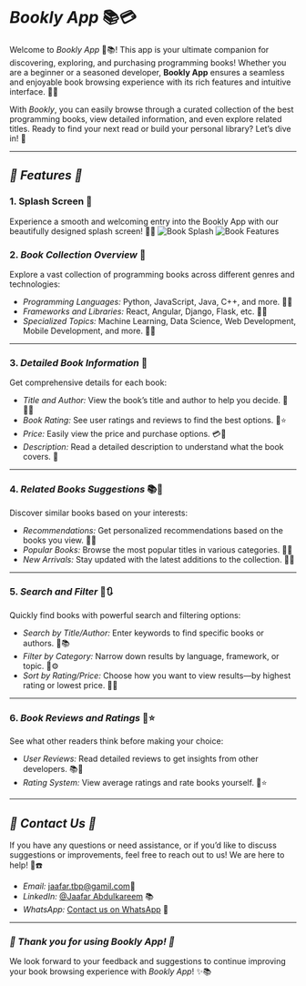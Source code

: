 # *Bookly App* 📚💳

Welcome to *Bookly App* 🌟📚! This app is your ultimate companion for discovering, exploring, and purchasing programming books! Whether you are a beginner or a seasoned developer, **Bookly App** ensures a seamless and enjoyable book browsing experience with its rich features and intuitive interface. 🚀📏

With *Bookly*, you can easily browse through a curated collection of the best programming books, view detailed information, and even explore related titles. Ready to find your next read or build your personal library? Let’s dive in! 🎉

---

## *🌟 Features 🌟*
### 1. Splash Screen 🌟
   
Experience a smooth and welcoming entry into the Bookly App with our beautifully designed splash screen! 🌟✨
![Book Splash](assets/screenshots/HomeScreen.png)
![Book Features](assets/screenshots/HomeScreen(1).png)

### 2. *Book Collection Overview* 📖

Explore a vast collection of programming books across different genres and technologies:

- *Programming Languages:* Python, JavaScript, Java, C++, and more. 📝🤖  
- *Frameworks and Libraries:* React, Angular, Django, Flask, etc. 🔄🌐  
- *Specialized Topics:* Machine Learning, Data Science, Web Development, Mobile Development, and more. 🧬🚀

---

### 3. *Detailed Book Information* 📘

Get comprehensive details for each book:

- *Title and Author:* View the book’s title and author to help you decide. 📕👨‍📚  
- *Book Rating:* See user ratings and reviews to find the best options. 🌟⭐  
- *Price:* Easily view the price and purchase options. 💳💸  
- *Description:* Read a detailed description to understand what the book covers. 📝

---

### 4. *Related Books Suggestions* 📚🌟

Discover similar books based on your interests:

- *Recommendations:* Get personalized recommendations based on the books you view. 🤖🔎  
- *Popular Books:* Browse the most popular titles in various categories. 🌟📖  
- *New Arrivals:* Stay updated with the latest additions to the collection. 📖📝

---

### 5. *Search and Filter* 🔎🔃

Quickly find books with powerful search and filtering options:

- *Search by Title/Author:* Enter keywords to find specific books or authors. 🔎📚  
- *Filter by Category:* Narrow down results by language, framework, or topic. 🔄⚙️  
- *Sort by Rating/Price:* Choose how you want to view results—by highest rating or lowest price. 🌟💸

---

### 6. *Book Reviews and Ratings* 📝⭐

See what other readers think before making your choice:

- *User Reviews:* Read detailed reviews to get insights from other developers. 📚🧐  
- *Rating System:* View average ratings and rate books yourself. 📝⭐

---

## *📧 Contact Us 📧*

If you have any questions or need assistance, or if you’d like to discuss suggestions or improvements, feel free to reach out to us! We are here to help! 🤗☎️

- *Email:* jaafar.tbp@gamil.com📧  
- *LinkedIn:* [@Jaafar Abdulkareem](https://www.linkedin.com/in/jaafar-b-23b647297/) 📚  
- *WhatsApp:* [Contact us on WhatsApp](https://wa.me/+917204438952) 📱

---

### *🌟 Thank you for using Bookly App! 🌟*

We look forward to your feedback and suggestions to continue improving your book browsing experience with *Bookly App*! ✨📚

